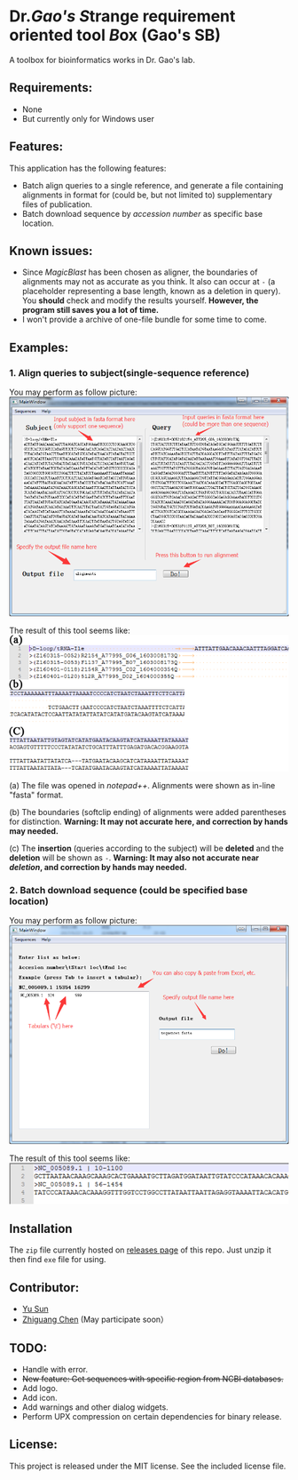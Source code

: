 # Dr.***Gao's*** <i>**S**</i>trange requirement oriented tool <i>***B***</i>ox (**Gao's SB**)
A toolbox for bioinformatics works in Dr. Gao's lab.

## Requirements: 
- None
- But currently only for Windows user

## Features:
This application has the following features:
- Batch align queries to a single reference, and generate a file containing alignments in format for (could be, but not limited to) supplementary files of publication.
- Batch download sequence by *accession number* as specific base location.

## Known issues:
- Since *MagicBlast* has been chosen as aligner, the boundaries of alignments may not as accurate as you think. 
It also can occur at `-` (a placeholder representing a base length, known as a deletion in query). 
You **should** check and modify the results yourself. 
**However, the program still saves you a lot of time.**
- I won't provide a archive of one-file bundle for some time to come.

## Examples:
### 1. Align queries to subject(single-sequence reference)
You may perform as follow picture:
![example_how_align_queries.png](docs/imgs/example_how_align_queries.png)

The result of this tool seems like:
![example_result_align_queries.png](docs/imgs/example_result_align_queries.png)

(a) The file was opened in *notepad++*. Alignments were shown as in-line "fasta" format.

(b) The boundaries (softclip ending) of alignments were added parentheses for distinction.
**Warning: It may not accurate here, and correction by hands may needed.**

(c) The **insertion** (queries according to the subject) will be **deleted** and the **deletion** will be shown as `-`.
**Warning: It may also not accurate near *deletion*, and correction by hands may needed.**

### 2. Batch download sequence (could be specified base location)
You may perform as follow picture:
![example_how_download_seq.png](docs/imgs/example_how_download_seq.png)

The result of this tool seems like:
![example_result_download_seq.png](docs/imgs/example_result_download_seq.png)

## Installation
The `zip` file currently hosted on [releases page](https://github.com/bioinformatist/Gao-s-SB/releases) of this repo. Just unzip it then find `exe` file for using.

## Contributor:
- [Yu Sun](http://icannotendure.space/)
- [Zhiguang Chen](https://github.com/Dgmaxxx) (May participate soon）

## TODO:
- Handle with error.
- ~~New feature: Get sequences with specific region from NCBI databases.~~
- Add logo.
- Add icon.
- Add warnings and other dialog widgets.
- Perform UPX compression on certain dependencies for binary release.

## License:
This project is released under the MIT license. See the included license file.
